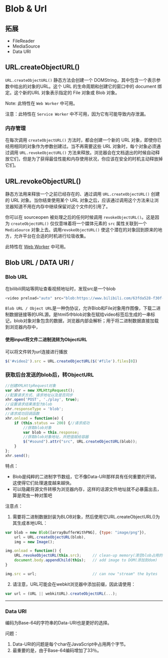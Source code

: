 # Blob & Url

## 拓展
- File​Reader
- MediaSource
- Data URI

## URL.create​ObjectURL()
`URL.createObjectURL()` 静态方法会创建一个 DOMString，其中包含一个表示参数中给出的对象的URL。这个 URL 的生命周期和创建它的窗口中的 document 绑定。这个新的URL 对象表示指定的 File 对象或 Blob 对象。

Note: 此特性在 `Web Worker` 中可用。

注意：此特性在 `Service Worker` 中不可用，因为它有可能导致内存泄漏。

### **内存管理**
在每次调用 `createObjectURL()` 方法时，都会创建一个新的 URL 对象，即使你已经用相同的对象作为参数创建过。当不再需要这些 URL 对象时，每个对象必须通过调用 `URL.revokeObjectURL()` 方法来释放。浏览器会在文档退出的时候自动释放它们，但是为了获得最佳性能和内存使用状况，你应该在安全的时机主动释放掉它们。


## URL.revoke​ObjectURL()
静态方法用来释放一个之前已经存在的、通过调用 `URL.createObjectURL()` 创建的 URL 对象。当你结束使用某个 URL 对象之后，应该通过调用这个方法来让浏览器知道不用在内存中继续保留对这个文件的引用了。

你可以在 sourceopen 被处理之后的任何时候调用 `revokeObjectURL()`。这是因为 `createObjectURL()` 仅仅意味着将一个媒体元素的 `src` 属性关联到一个 `MediaSource` 对象上去。调用`revokeObjectURL()` 使这个潜在的对象回到原来的地方，允许平台在合适的时机进行垃圾收集。

此特性在 [Web Worker](https://developer.mozilla.org/zh-CN/docs/Web/API/Web_Workers_API) 中可用。

## Blob URL / DATA URI / 

### Blob URL

在bilibili网站等网址查看视频地址时，发现src是一个blob

```js
<video preload="auto" src="blob:https://www.bilibili.com/63fda528-f30f-403e-a84a-91c63ee6ec19"></video>
```

`Blob URL / Object URL`是一种伪协议，允许Blob和File对象用作图像，下载二进制数据链接等的URL源。是html5中blob对象在赋给video标签后生成的一串标记，blob对象对象包含的数据，浏览器内部会解析；用于将二进制数据直接加载到浏览器内存中，

#### 使用input将文件二进制流转为ObjectURL
可以将文件转为url连接进行播放

```js
$('#video2').src = URL.createObjectURL($('#file').files[0])
```
### 获取后台发送的blob后，转ObjectURL
```js
//创建XMLHttpRequest对象
var xhr = new XMLHttpRequest();
//配置请求方式、请求地址以及是否同步
xhr.open('POST', './play', true);
//设置请求结果类型为blob
xhr.responseType = 'blob';
//请求成功回调函数
xhr.onload = function(e) {
    if (this.status == 200) {//请求成功
        //获取blob对象
        var blob = this.response;
        //获取blob对象地址，并把值赋给容器
        $("#sound").attr("src", URL.createObjectURL(blob));
    }
};
xhr.send();
```


特点：
- Blob是纯粹的二进制字节数组，它不像Data-URI那样具有任何重要的开销，这使得它们处理速度越来越快。
- 可以隐藏将源文件转移为浏览器内存，这样的话源文件地址就不必暴露出去，算是爬虫一种对策吧

注意点：

1. 需要将二进制数据封装为BLOB对象，然后使用它URL.createObjectURL()为其生成本地URL：

```js
var blob = new Blob([arrayBufferWithPNG], {type: "image/png"}),
    url = URL.createObjectURL(blob),
    img = new Image();

img.onload = function() {
    URL.revokeObjectURL(this.src);     // clean-up memory(清空blob占用的内存)
    document.body.appendChild(this);   // add image to DOM(添加到dom)
}

img.src = url;                         // can now "stream" the bytes
```
2. 请注意，URL可能会在webkit浏览器中添加前缀，因此请使用：
```js
var url = (URL || webkitURL).createObjectURL(...);
```

---

### Data URI 

编码为Base-64的字符串的Data-URI也是更好的选择。

问题：
1. Data-URI的问题是每个char在JavaScript中占用两个字节。
2. 最重要的是，由于Base-64编码增加了33％。